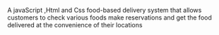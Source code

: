 A javaScript ,Html and Css food-based delivery system that allows customers to check various foods   make reservations and get the food delivered  at the convenience of their locations 




